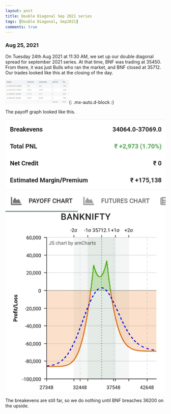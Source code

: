 ```yaml
---
layout: post
title: Double Diagonal Sep 2021 series
tags: [Double Diagonal, Sep2021]
comments: true
---
```


### Aug 25, 2021
On Tuesday 24th Aug 2021 at 11:30 AM, we set up our double diagonal spread for september 2021 series. At that time, BNF was trading at 35450. From there, it was just Bulls who ran the market, and BNF closed at 35712.
Our trades looked like this at the closing of the day.

<!-- ![dd_status_aug_24_2021](../assets/img/dd_status_aug_24_2021.jpeg) -->
<img src="../assets/img/dd_status_aug_24_2021.jpeg" width="200px"/>{: .mx-auto.d-block :}

The payoff graph looked like this.

![dd_payoff_aug_24_2021](../assets/img/dd_payoff_aug_24_2021.jpeg)

The breakevens are still far, so we do nothing until BNF breaches 36200 on the upside.
